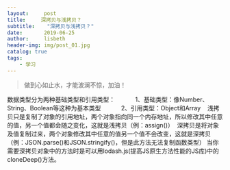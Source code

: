 ```yaml
---
layout:     post
title:     深拷贝与浅拷贝？
subtitle:    "深拷贝与浅拷贝？"
date:       2019-06-25
author:     lisbeth
header-img: img/post_01.jpg
catalog: true
tags:
    - 学习
---
```

> 做到心如止水，才能波澜不惊，加油！

数据类型分为两种基础类型和引用类型：
           1、基础类型：像Number、String、Boolean等这种为基本类型
           2、引用类型：Object和Array
 
 浅拷贝只是复制了对象的引用地址，两个对象指向同一个内存地址，所以修改其中任意的值，另一个值都会随之变化，这就是浅拷贝（例：assign()）
 深拷贝是将对象及值复制过来，两个对象修改其中任意的值另一个值不会改变，这就是深拷贝（例：JSON.parse()和JSON.stringify()，但是此方法无法复制函数类型）
当你需要深拷贝对象中的方法时是可以用lodash.js(提高JS原生方法性能的JS库)中的cloneDeep()方法。
